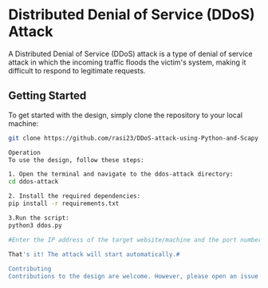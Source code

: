 # Distributed Denial of Service (DDoS) Attack

A Distributed Denial of Service (DDoS) attack is a type of denial of service attack in which the incoming traffic floods the victim's system, making it difficult to respond to legitimate requests.



## Getting Started

To get started with the design, simply clone the repository to your local machine:

```bash
git clone https://github.com/rasi23/DDoS-attack-using-Python-and-Scapy.git

Operation
To use the design, follow these steps:

1. Open the terminal and navigate to the ddos-attack directory:
cd ddos-attack

2. Install the required dependencies:
pip install -r requirements.txt

3.Run the script:
python3 ddos.py

#Enter the IP address of the target website/machine and the port number. You can use nslookup to find the IP address of the target website or use any other online tool.

That's it! The attack will start automatically.#
 
Contributing
Contributions to the design are welcome. However, please open an issue or submit a pull request if you would like to suggest an enhancement or report a bug.
